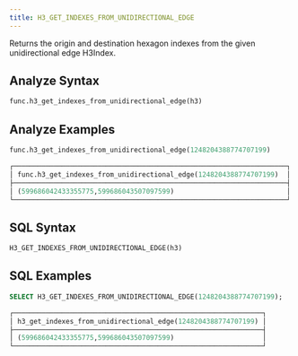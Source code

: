 ```yaml
---
title: H3_GET_INDEXES_FROM_UNIDIRECTIONAL_EDGE
---
```


Returns the origin and destination hexagon indexes from the given unidirectional edge H3Index.

## Analyze Syntax

```python
func.h3_get_indexes_from_unidirectional_edge(h3)
```

## Analyze Examples

```python
func.h3_get_indexes_from_unidirectional_edge(1248204388774707199)

┌────────────────────────────────────────────────────────────────────┐
│ func.h3_get_indexes_from_unidirectional_edge(1248204388774707199)  │
├────────────────────────────────────────────────────────────────────┤
│ (599686042433355775,599686043507097599)                            │
└────────────────────────────────────────────────────────────────────┘
```

## SQL Syntax

```sql
H3_GET_INDEXES_FROM_UNIDIRECTIONAL_EDGE(h3)
```

## SQL Examples

```sql
SELECT H3_GET_INDEXES_FROM_UNIDIRECTIONAL_EDGE(1248204388774707199);

┌──────────────────────────────────────────────────────────────┐
│ h3_get_indexes_from_unidirectional_edge(1248204388774707199) │
├──────────────────────────────────────────────────────────────┤
│ (599686042433355775,599686043507097599)                      │
└──────────────────────────────────────────────────────────────┘
```